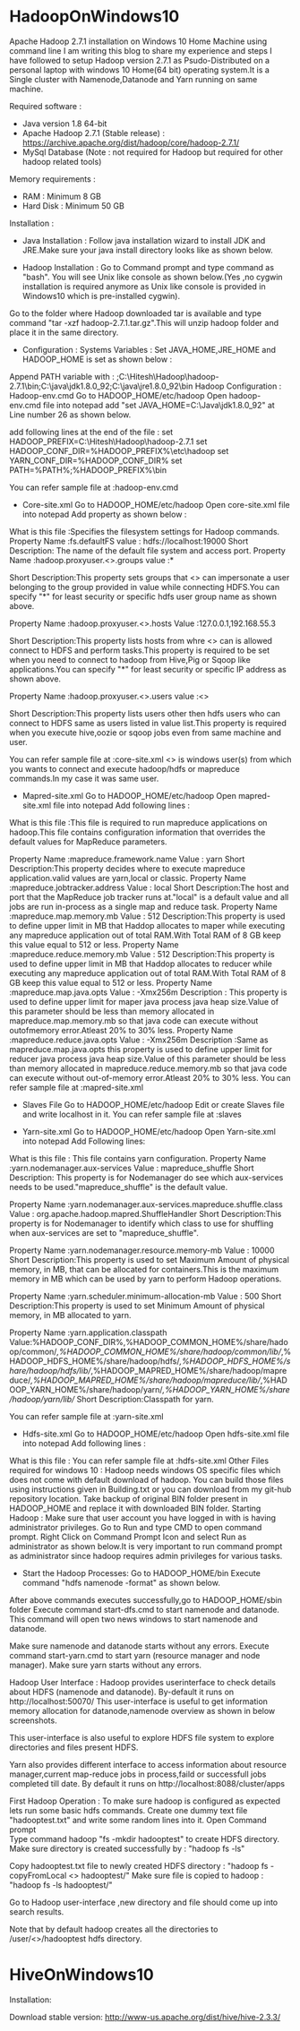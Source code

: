 # HadoopOnWindows10

Apache Hadoop 2.7.1 installation on Windows 10 Home Machine using command line
I am writing this blog to share my experience and steps I have followed to setup Hadoop version 2.7.1 as Psudo-Distributed on a personal laptop with windows 10 Home(64 bit) operating system.It is a Single cluster with Namenode,Datanode and Yarn running on same machine.

Required software  :
 - Java version 1.8 64-bit 
 - Apache Hadoop 2.7.1 (Stable release) : https://archive.apache.org/dist/hadoop/core/hadoop-2.7.1/
 - MySql Database (Note : not required for Hadoop but required for other hadoop related tools)

Memory requirements :
 - RAM : Minimum 8 GB
 - Hard Disk : Minimum 50 GB

Installation :

 - Java Installation : 
 Follow java installation wizard to install JDK and JRE.Make sure your java install directory looks like as shown below.

 - Hadoop Installation : Go to Command prompt and type command as "bash".
 You will see Unix like console as shown below.(Yes ,no cygwin installation is required anymore as Unix like console is provided in Windows10 which is pre-installed cygwin).

 Go to the folder where Hadoop downloaded tar is available and type command "tar -xzf hadoop-2.7.1.tar.gz".This will unzip hadoop folder and place it in the same directory.

 - Configuration : Systems Variables : Set JAVA_HOME,JRE_HOME and HADOOP_HOME is set as shown below :
 
 Append PATH variable with : ;C:\Hitesh\Hadoop\hadoop-2.7.1\bin;C:\java\jdk1.8.0_92;C:\java\jre1.8.0_92\bin
 Hadoop Configuration :
 Hadoop-env.cmd
 Go to HADOOP_HOME/etc/hadoop
 Open hadoop-env.cmd file into notepad
 add "set JAVA_HOME=C:\Java\jdk1.8.0_92" at Line number 26 as shown below.

 add following lines at the end of the file :
 set HADOOP_PREFIX=C:\Hitesh\Hadoop\hadoop-2.7.1
 set HADOOP_CONF_DIR=%HADOOP_PREFIX%\etc\hadoop
 set YARN_CONF_DIR=%HADOOP_CONF_DIR%
 set PATH=%PATH%;%HADOOP_PREFIX%\bin

 You can refer sample file at :hadoop-env.cmd
 
  - Core-site.xml
 Go to HADOOP_HOME/etc/hadoop
 Open core-site.xml file into notepad
 Add property as shown below :

 What is this file :Specifies the filesystem settings for Hadoop commands.
 Property Name :fs.defaultFS
 value : hdfs://localhost:19000
 Short Description: The name of the default file system and access port.
 Property Name :hadoop.proxyuser.<<WINUSER>>.groups
 value :*
 
 Short Description:This property sets groups that <<WINUSER>> can impersonate a user belonging to the group provided in value while connecting HDFS.You can specify "*" for least security or specific hdfs user group name as shown above.

 Property Name :hadoop.proxyuser.<<WINUSER>>.hosts
 Value :127.0.0.1,192.168.55.3

 Short Description:This property lists hosts from whre <<WINUSER>> can is allowed connect to HDFS and perform tasks.This property is required to be set when you need to connect to hadoop from Hive,Pig or Sqoop like applications.You can specify "*" for least security or specific IP address as shown above.

 Property Name :hadoop.proxyuser.<<WINUSER>>.users
 value :<<WINUSER>>

 Short Description:This property lists users other then hdfs users who can connect to HDFS same as users listed in value list.This property is required when you execute hive,oozie or sqoop jobs even from same machine and user.

You can refer sample file at :core-site.xml
<<WINUSER>> is windows user(s) from which you wants to connect and execute hadoop/hdfs or mapreduce commands.In my case it was same user.

  - Mapred-site.xml
 Go to HADOOP_HOME/etc/hadoop
 Open mapred-site.xml file into notepad
 Add following lines :

 What is this file :This file is required to run mapreduce applications on hadoop.This file contains configuration information that overrides the default values for MapReduce parameters. 

 Property Name :mapreduce.framework.name 
 Value : yarn
 Short Description:This property decides where to execute mapreduce application.valid values are yarn,local or classic.
 Property Name :mapreduce.jobtracker.address
 Value : local
 Short Description:The host and port that the MapReduce job tracker runs at."local" is a default value and all jobs are run in-process as a single map and reduce task.
 Property Name :mapreduce.map.memory.mb
 Value : 512
 Description:This property is used to define upper limit in MB that Haddop allocates to maper while executing any mapreduce application out of total RAM.With Total RAM of 8 GB keep this value equal to 512 or less.
 Property Name :mapreduce.reduce.memory.mb
 Value : 512
 Description:This property is used to define upper limit in MB that Haddop allocates to reducer while executing any mapreduce application out of total RAM.With Total RAM of 8 GB keep this value equal to 512 or less.
 Property Name :mapreduce.map.java.opts
 Value : -Xmx256m
 Description : This property is used to define upper limit for maper java process java heap size.Value of this parameter should be less than memory allocated in mapreduce.map.memory.mb so that java code can execute without outofmemory error.Atleast 20% to 30% less.
 Property Name :mapreduce.reduce.java.opts
 Value : -Xmx256m
 Description :Same as mapreduce.map.java.opts this property is used to define upper limit for reducer java process java heap size.Value of this parameter should be less than memory allocated in mapreduce.reduce.memory.mb so that java code can execute without out-of-memory error.Atleast 20% to 30% less.
 You can refer sample file at :mapred-site.xml
 
  - Slaves File
 Go to HADOOP_HOME/etc/hadoop
 Edit or create Slaves file and write localhost in it.
 You can refer sample file at :slaves

 - Yarn-site.xml
 Go to HADOOP_HOME/etc/hadoop
 Open Yarn-site.xml into notepad
 Add Following lines:

 What is this file : This file contains yarn configuration.
 Property Name :yarn.nodemanager.aux-services
 Value : mapreduce_shuffle
 Short Description: This property is for Nodemanager do see which aux-services needs to be used."mapreduce_shuffle" is the default value.
 
 Property Name :yarn.nodemanager.aux-services.mapreduce.shuffle.class
 Value : org.apache.hadoop.mapred.ShuffleHandler
 Short Description:This property is for Nodemanager to identify which class to use for shuffling when aux-services are set to "mapreduce_shuffle".
 
 Property Name :yarn.nodemanager.resource.memory-mb
 Value : 10000
 Short Description:This property is used to set Maximum Amount of physical memory, in MB, that can be allocated for containers.This is the maximum memory in MB which can be used by yarn to perform Hadoop operations.
 
 Property Name :yarn.scheduler.minimum-allocation-mb
 Value : 500
 Short Description:This property is used to set Minimum Amount of physical memory, in MB allocated to yarn.
 
 Property Name :yarn.application.classpath
 Value:%HADOOP_CONF_DIR%,%HADOOP_COMMON_HOME%/share/hadoop/common/*,%HADOOP_COMMON_HOME%/share/hadoop/common/lib/*,%HADOOP_HDFS_HOME%/share/hadoop/hdfs/*,%HADOOP_HDFS_HOME%/share/hadoop/hdfs/lib/*,%HADOOP_MAPRED_HOME%/share/hadoop/mapreduce/*,%HADOOP_MAPRED_HOME%/share/hadoop/mapreduce/lib/*,%HADOOP_YARN_HOME%/share/hadoop/yarn/*,%HADOOP_YARN_HOME%/share/hadoop/yarn/lib/*
 Short Description:Classpath for yarn.
 
 You can refer sample file at :yarn-site.xml
 
  - Hdfs-site.xml
 Go to HADOOP_HOME/etc/hadoop
 Open hdfs-site.xml file into notepad
 Add following lines :

 What is this file :
 You can refer sample file at :hdfs-site.xml
 Other Files required for windows 10 :
 Hadoop needs windows OS specific files which does not come with default download of hadoop. You can build those files using instructions given in Building.txt or you can download from my git-hub repository location.
 Take backup of original BIN folder present in HADOOP_HOME and replace it with downloaded BIN folder.
 Starting Hadoop :
 Make sure that user account you have logged in with is having administrator privileges.
 Go to Run and type CMD to open command prompt.
 Right Click on Command Prompt Icon and select Run as administrator as shown below.It is very important to run command prompt as administrator since hadoop requires admin privileges for various tasks.

 - Start the Hadoop Processes:
 Go to HADOOP_HOME/bin
 Execute command "hdfs namenode -format" as shown below.

 After above commands executes successfully,go to HADOOP_HOME/sbin folder
 Execute command start-dfs.cmd to start namenode and datanode. 
 This command will open two news windows to start namenode and datanode.

 Make sure namenode and datanode starts without any errors.
 Execute command start-yarn.cmd to start yarn (resource manager and node manager).
 Make sure yarn starts without any errors.

 Hadoop User Interface :
 Hadoop provides userinterface to check details about HDFS (namenode and datanode).
 By-default it runs on http://localhost:50070/
 This user-interface is useful to get information memory allocation for datanode,namenode overview as shown in below screenshots.


 This user-interface is also useful to explore HDFS file system to explore directories and files present HDFS.

 Yarn also provides different interface to access information about resource manager,current map-reduce jobs in process,faild or successfull jobs completed till date.
 By default it runs on http://localhost:8088/cluster/apps

 First Hadoop Operation :
 To make sure hadoop is configured as expected lets run some basic hdfs commands.
 Create one dummy text file "hadooptest.txt" and write some random lines into it.
 Open Command prompt  
 Type command hadoop "fs -mkdir hadooptest" to create HDFS directory.
 Make sure directory is created successfully by : "hadoop fs -ls"

 Copy hadooptest.txt file to newly created HDFS directory : "hadoop fs -copyFromLocal <<src>> hadooptest/"
 Make sure file is copied to hadoop : "hadoop fs -ls hadooptest/"

 Go to Hadoop user-interface ,new directory and file should come up into search results.

 Note that by default hadoop creates all the directories to /user/<<WINUSER>>/hadooptest hdfs directory.

# HiveOnWindows10

Installation:

Download stable version: http://www-us.apache.org/dist/hive/hive-2.3.3/
